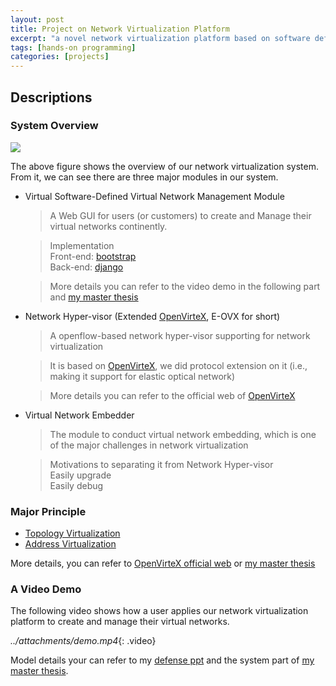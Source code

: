 ```yaml
---
layout: post
title: Project on Network Virtualization Platform
excerpt: "a novel network virtualization platform based on software defined networking"
tags: [hands-on programming]
categories: [projects]
---
```


## Descriptions

### System Overview

![ ](../attachments/arch.png)

The above figure shows the overview of our network virtualization system. From it, we can see there are three major modules in our system.

* Virtual Software-Defined Virtual Network Management Module
    
    > A Web GUI for users (or customers) to create and Manage their virtual networks continently. 
    
    > Implementation  
        Front-end: [bootstrap](http://getbootstrap.com/)  
        Back-end: [django](https://www.djangoproject.com/)
    
    > More details you can refer to the video demo in the following part and [my master thesis](../attachments/master_thesis.pdf)
 
* Network Hyper-visor (Extended [OpenVirteX](http://ovx.onlab.us/), E-OVX for short)

    > A openflow-based network hyper-visor supporting for network virtualization
    
    > It is based on [OpenVirteX](http://ovx.onlab.us/), we did protocol extension on it (i.e., making it support for elastic optical network)
    
    > More details you can refer to the official web of [OpenVirteX](http://ovx.onlab.us/)
    
* Virtual Network Embedder 

    > The module to conduct virtual network embedding, which is one of the major challenges in network virtualization
    
    > Motivations to separating it from Network Hyper-visor  
        Easily upgrade  
        Easily debug
        

### Major Principle 

* [Topology Virtualization](https://gtvault-my.sharepoint.com/personal/lgong30_gatech_edu/_layouts/15/guestaccess.aspx?guestaccesstoken=DI6XOcLeMJwAoTt%2beQm05XvVELr99w%2fjiEcAjTjGs2k%3d&docid=046e8e6440fea4cd4924f3400f32818f2)
* [Address Virtualization](https://gtvault-my.sharepoint.com/personal/lgong30_gatech_edu/_layouts/15/WopiFrame.aspx?guestaccesstoken=I3Mw8OHJcfBxwjtso7tZekf0gxEBroKmog%2fdvJHOGcA%3d&docid=00b26142080bd44c698eb7dcf3378fc72&expiration=2016%2f03%2f03+19%3a50%3a22&action=view)

More details, you can refer to [OpenVirteX official web](http://ovx.onlab.us/) or [my master thesis](../attachments/master_thesis.pdf)


### A Video Demo 

The following video shows how a user applies our network virtualization platform to create and manage their virtual networks.

*../attachments/demo.mp4*{: .video}

Model details your can refer to my [defense ppt](../attachments/defense_ppt.pptx) and the system part of [my master thesis](../attachments/master_thesis.pdf).


